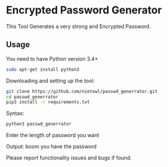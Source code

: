 # Encrypted Password Generator



This Tool Generates a very strong and Encrypted Password.


## Usage

You need to have Python version 3.4+

```bash
sudo apt-get install python3
```
Downloading and setting up the tool:

```bash
git clone https://github.com/nietowl/passwd_generrator.git
cd passwd_generrator
pip3 install -r requirements.txt
```

Syntax: 
```bash
python3 passwd_generrator
```
Enter the length of password you want



Output: boom you have the password


Please report functionality issues and bugs if found.
